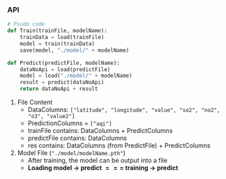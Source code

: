### API
```python
# Psudo code
def Train(trainFile, modelName):
    trainData = load(trainFile)
    model = train(trainData)
    save(model, "./model/" + modelName)

def Predict(predictFile, modelName):
    dataNoApi = load(predictFile)
    model = load("./model/" + modelName)
    result = predict(dataNoApi)
    return dataNoApi + result
```
1. File Content
   - DataColumns: `["latitude", "longitude", "value", "so2", "no2", "o3", "value2"]`
   - PredictionColumns = `["aqi"]`
   - trainFile contains: DataColumns + PredictColumns
   - predictFile contains: DataColumns
   - res contains: DataColumns (from PredictFile) + PredictColumns
2. Model File (`"./model/modelName.pth"`)
   - After training, the model can be output into a file
   - **Loading model $\rightarrow$ predict $===$ training $\rightarrow$ predict**